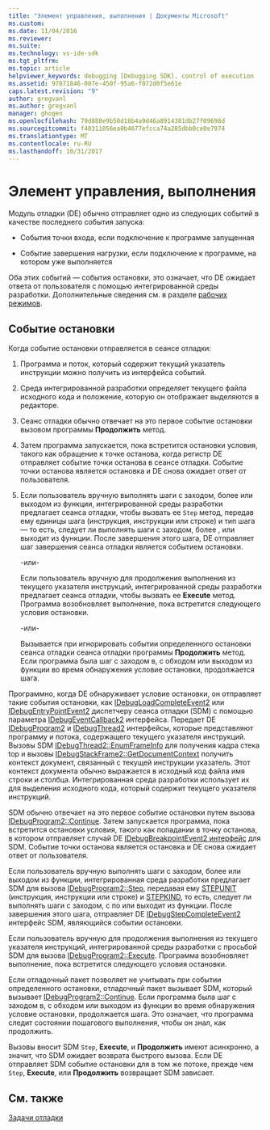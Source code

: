 ```yaml
---
title: "Элемент управления, выполнения | Документы Microsoft"
ms.custom: 
ms.date: 11/04/2016
ms.reviewer: 
ms.suite: 
ms.technology: vs-ide-sdk
ms.tgt_pltfrm: 
ms.topic: article
helpviewer_keywords: debugging [Debugging SDK], control of execution
ms.assetid: 97071846-007e-450f-95a6-f072d0f5e61e
caps.latest.revision: "9"
author: gregvanl
ms.author: gregvanl
manager: ghogen
ms.openlocfilehash: 79d888e9b50d18b4a9d46a8914381db27f09698d
ms.sourcegitcommit: f40311056ea0b4677efcca74a285dbb0ce0e7974
ms.translationtype: MT
ms.contentlocale: ru-RU
ms.lasthandoff: 10/31/2017
---
```

# <a name="control-of-execution"></a>Элемент управления, выполнения
Модуль отладки (DE) обычно отправляет одно из следующих событий в качестве последнего события запуска:  
  
-   События точки входа, если подключение к программе запущенная  
  
-   Событие завершения нагрузки, если подключение к программе, на котором уже выполняется  
  
 Оба этих событий — события остановки, это означает, что DE ожидает ответа от пользователя с помощью интегрированной среды разработки. Дополнительные сведения см. в разделе [рабочих режимов](../../extensibility/debugger/operational-modes.md).  
  
## <a name="stopping-event"></a>Событие остановки  
 Когда событие остановки отправляется в сеансе отладки:  
  
1.  Программа и поток, который содержит текущий указатель инструкции можно получить из интерфейса событий.  
  
2.  Среда интегрированной разработки определяет текущего файла исходного кода и положение, которую он отображает выделяются в редакторе.  
  
3.  Сеанс отладки обычно отвечает на это первое событие остановки вызовом программы **Продолжить** метод.  
  
4.  Затем программа запускается, пока встретится остановки условия, такого как обращение к точке останова, когда регистр DE отправляет событие точки останова в сеансе отладки. Событие точки останова является остановка и DE снова ожидает ответ от пользователя.  
  
5.  Если пользователь вручную выполнять шаги с заходом, более или выходом из функции, интегрированной среды разработки предлагает сеанса отладки, чтобы вызвать ее `Step` метод, передав ему единицы шага (инструкция, инструкции или строке) и тип шага — то есть, следует ли выполнять шаги с заходом, более , или выходит из функции. После завершения этого шага, DE отправляет шаг завершения сеанса отладки является событием остановки.  
  
     -или-  
  
     Если пользователь вручную для продолжения выполнения из текущего указателя инструкций, интегрированной среды разработки предлагает сеанса отладки, чтобы вызвать ее **Execute** метод. Программа возобновляет выполнение, пока встретится следующего условия остановки.  
  
     -или-  
  
     Вызывается при игнорировать событии определенного остановки сеанса отладки сеанса отладки программы **Продолжить** метод. Если программа была шаг с заходом в, с обходом или выходом из функции во время обнаружения условие остановки, продолжается шага.  
  
 Программно, когда DE обнаруживает условие остановки, он отправляет такие события остановки, как [IDebugLoadCompleteEvent2](../../extensibility/debugger/reference/idebugloadcompleteevent2.md) или [IDebugEntryPointEvent2](../../extensibility/debugger/reference/idebugentrypointevent2.md) диспетчеру сеанса отладки (SDM) с помощью параметра [IDebugEventCallback2](../../extensibility/debugger/reference/idebugeventcallback2.md) интерфейса. Передает DE [IDebugProgram2](../../extensibility/debugger/reference/idebugprogram2.md) и [IDebugThread2](../../extensibility/debugger/reference/idebugthread2.md) интерфейсы, которые представляют программу и потока, содержащего текущего указателя инструкций. Вызовы SDM [IDebugThread2::EnumFrameInfo](../../extensibility/debugger/reference/idebugthread2-enumframeinfo.md) для получения кадра стека top и вызовы [IDebugStackFrame2::GetDocumentContext](../../extensibility/debugger/reference/idebugstackframe2-getdocumentcontext.md) получить контекст документ, связанный с текущей инструкции указатель. Этот контекст документа обычно выражается в исходный код файла имя строки и столбца. Интегрированная среда разработки использует их для выделения исходного кода, который содержит текущего указателя инструкций.  
  
 SDM обычно отвечает на это первое событие остановки путем вызова [IDebugProgram2::Continue](../../extensibility/debugger/reference/idebugprogram2-continue.md). Затем запускается программа, пока встретится остановки условия, такого как попадании в точку останова, в котором отправляет случай DE [IDebugBreakpointEvent2 интерфейс](../../extensibility/debugger/reference/idebugbreakpointevent2.md) для SDM. Событие точки останова является остановка и DE снова ожидает ответ от пользователя.  
  
 Если пользователь вручную выполнять шаги с заходом, более или выходом из функции, интегрированная среда разработки предлагает SDM для вызова [IDebugProgram2::Step](../../extensibility/debugger/reference/idebugprogram2-step.md), передавая ему [STEPUNIT](../../extensibility/debugger/reference/stepunit.md) (инструкция, инструкции или строке) и [ STEPKIND](../../extensibility/debugger/reference/stepkind.md), то есть, следует ли выполнять шаги с заходом, с по или выходит из функции. После завершения этого шага, отправляет DE [IDebugStepCompleteEvent2](../../extensibility/debugger/reference/idebugstepcompleteevent2.md) интерфейс SDM, являющийся событии остановки.  
  
 Если пользователь вручную для продолжения выполнения из текущего указателя инструкций, интегрированной среды разработки с просьбой SDM для вызова [IDebugProgram2::Execute](../../extensibility/debugger/reference/idebugprogram2-execute.md). Программа возобновляет выполнение, пока встретится следующего условия остановки.  
  
 Если отладочный пакет позволяет не учитывать при событии определенного остановки, отладочный пакет вызывает SDM, который вызывает [IDebugProgram2::Continue](../../extensibility/debugger/reference/idebugprogram2-continue.md). Если программа была шаг с заходом в, с обходом или выходом из функции во время обнаружения условие остановки, продолжается шага. Это означает, что программа следит состоянии пошагового выполнения, чтобы он знал, как продолжить.  
  
 Вызовы вносит SDM `Step`, **Execute**, и **Продолжить** имеют асинхронно, а значит, что SDM ожидает возврата быстрого вызова. Если DE отправляет SDM событие остановки для в том же потоке, прежде чем `Step`, **Execute**, или **Продолжить** возвращает SDM зависает.  
  
## <a name="see-also"></a>См. также  
 [Задачи отладки](../../extensibility/debugger/debugging-tasks.md)